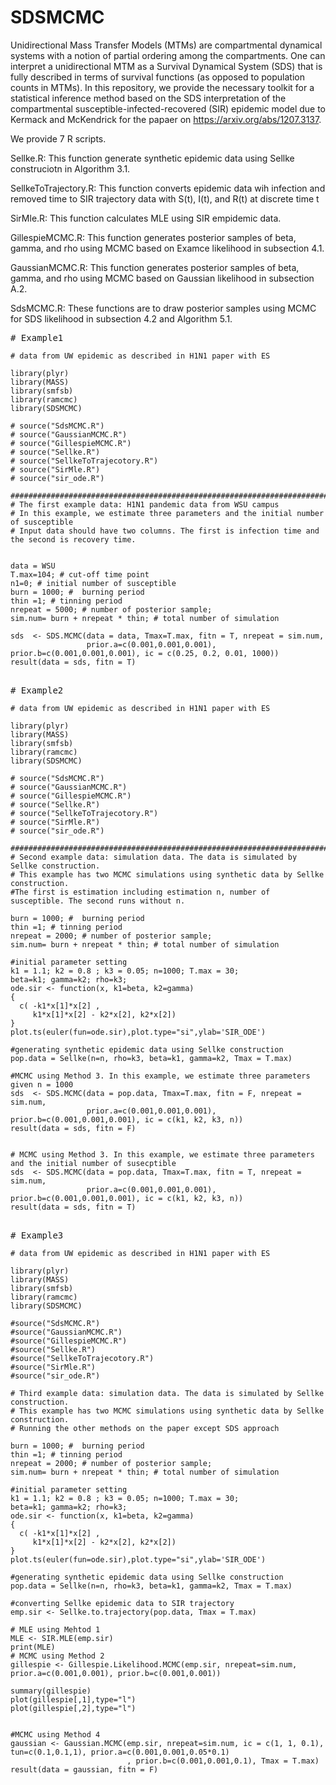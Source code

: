 # SDSMCMC

Unidirectional Mass Transfer Models (MTMs) are compartmental dynamical systems with a notion of partial ordering among the compartments. One can interpret a unidirectional MTM as a Survival Dynamical System (SDS) that is fully described in terms of survival functions (as opposed to population counts in MTMs). In this repository, we provide the necessary toolkit for a statistical inference method based on the SDS interpretation of the compartmental susceptible-infected-recovered (SIR) epidemic model due to Kermack and McKendrick for the papaer on https://arxiv.org/abs/1207.3137.

We provide 7 R scripts.

Sellke.R: This function generate synthetic epidemic data using Sellke construciotn in Algorithm 3.1.

SellkeToTrajectory.R: This function converts epidemic data wih infection and removed time to SIR trajectory data with S(t), I(t), and R(t) at discrete time t

SirMle.R: This function calculates MLE using SIR empidemic data.

GillespieMCMC.R: This function generates posterior samples of beta, gamma, and rho using MCMC based on Examce likelihood in subsection 4.1.

GaussianMCMC.R: This function generates posterior samples of beta, gamma, and rho using MCMC based on Gaussian likelihood in subsection A.2.

SdsMCMC.R: These functions are to draw posterior samples using MCMC for SDS likelihood in subsection 4.2 and Algorithm 5.1.

<pre>
# Example1
<code>
# data from UW epidemic as described in H1N1 paper with ES 

library(plyr)
library(MASS)
library(smfsb)
library(ramcmc) 
library(SDSMCMC)

# source("SdsMCMC.R")
# source("GaussianMCMC.R")
# source("GillespieMCMC.R")
# source("Sellke.R")
# source("SellkeToTrajecotory.R")
# source("SirMle.R")
# source("sir_ode.R")

############################################################################
# The first example data: H1N1 pandemic data from WSU campus 
# In this example, we estimate three parameters and the initial number of susceptible 
# Input data should have two columns. The first is infection time and the second is recovery time. 


data = WSU
T.max=104; # cut-off time point 
n1=0; # initial number of susceptible 
burn = 1000; #  burning period
thin =1; # tinning period 
nrepeat = 5000; # number of posterior sample;  
sim.num= burn + nrepeat * thin; # total number of simulation 

sds  <- SDS.MCMC(data = data, Tmax=T.max, fitn = T, nrepeat = sim.num, 
                 prior.a=c(0.001,0.001,0.001), prior.b=c(0.001,0.001,0.001), ic = c(0.25, 0.2, 0.01, 1000))
result(data = sds, fitn = T)
</code>
</pre>

<pre>
# Example2
<code>
# data from UW epidemic as described in H1N1 paper with ES 

library(plyr)
library(MASS)
library(smfsb)
library(ramcmc) 
library(SDSMCMC)

# source("SdsMCMC.R")
# source("GaussianMCMC.R")
# source("GillespieMCMC.R")
# source("Sellke.R")
# source("SellkeToTrajecotory.R")
# source("SirMle.R")
# source("sir_ode.R")

############################################################################
# Second example data: simulation data. The data is simulated by Sellke construction.
# This example has two MCMC simulations using synthetic data by Sellke construction. 
#The first is estimation including estimation n, number of susceptible. The second runs without n.

burn = 1000; #  burning period
thin =1; # tinning period 
nrepeat = 2000; # number of posterior sample;  
sim.num= burn + nrepeat * thin; # total number of simulation 

#initial parameter setting
k1 = 1.1; k2 = 0.8 ; k3 = 0.05; n=1000; T.max = 30; 
beta=k1; gamma=k2; rho=k3;
ode.sir <- function(x, k1=beta, k2=gamma)
{
  c( -k1*x[1]*x[2] ,
     k1*x[1]*x[2] - k2*x[2], k2*x[2])
}
plot.ts(euler(fun=ode.sir),plot.type="si",ylab='SIR_ODE')

#generating synthetic epidemic data using Sellke construction
pop.data = Sellke(n=n, rho=k3, beta=k1, gamma=k2, Tmax = T.max)

#MCMC using Method 3. In this example, we estimate three parameters given n = 1000 
sds  <- SDS.MCMC(data = pop.data, Tmax=T.max, fitn = F, nrepeat = sim.num, 
                 prior.a=c(0.001,0.001,0.001), prior.b=c(0.001,0.001,0.001), ic = c(k1, k2, k3, n))
result(data = sds, fitn = F)


# MCMC using Method 3. In this example, we estimate three parameters and the initial number of susecptible 
sds  <- SDS.MCMC(data = pop.data, Tmax=T.max, fitn = T, nrepeat = sim.num, 
                 prior.a=c(0.001,0.001,0.001), prior.b=c(0.001,0.001,0.001), ic = c(k1, k2, k3, n))
result(data = sds, fitn = T)
</code>
</pre>

<pre>
# Example3
<code>
# data from UW epidemic as described in H1N1 paper with ES 

library(plyr)
library(MASS)
library(smfsb)
library(ramcmc) 
library(SDSMCMC)

#source("SdsMCMC.R")
#source("GaussianMCMC.R")
#source("GillespieMCMC.R")
#source("Sellke.R")
#source("SellkeToTrajecotory.R")
#source("SirMle.R")
#source("sir_ode.R")

# Third example data: simulation data. The data is simulated by Sellke construction.
# This example has two MCMC simulations using synthetic data by Sellke construction. 
# Running the other methods on the paper except SDS approach

burn = 1000; #  burning period
thin =1; # tinning period 
nrepeat = 2000; # number of posterior sample;  
sim.num= burn + nrepeat * thin; # total number of simulation 

#initial parameter setting
k1 = 1.1; k2 = 0.8 ; k3 = 0.05; n=1000; T.max = 30; 
beta=k1; gamma=k2; rho=k3;
ode.sir <- function(x, k1=beta, k2=gamma)
{
  c( -k1*x[1]*x[2] ,
     k1*x[1]*x[2] - k2*x[2], k2*x[2])
}
plot.ts(euler(fun=ode.sir),plot.type="si",ylab='SIR_ODE')

#generating synthetic epidemic data using Sellke construction
pop.data = Sellke(n=n, rho=k3, beta=k1, gamma=k2, Tmax = T.max)

#converting Sellke epidemic data to SIR trajectory
emp.sir <- Sellke.to.trajectory(pop.data, Tmax = T.max)

# MLE using Mehtod 1
MLE <- SIR.MLE(emp.sir)
print(MLE)
# MCMC using Method 2
gillespie <- Gillespie.Likelihood.MCMC(emp.sir, nrepeat=sim.num, prior.a=c(0.001,0.001), prior.b=c(0.001,0.001)) 

summary(gillespie)
plot(gillespie[,1],type="l")
plot(gillespie[,2],type="l")


#MCMC using Method 4
gaussian <- Gaussian.MCMC(emp.sir, nrepeat=sim.num, ic = c(1, 1, 0.1), tun=c(0.1,0.1,1), prior.a=c(0.001,0.001,0.05*0.1)
                          , prior.b=c(0.001,0.001,0.1), Tmax = T.max)
result(data = gaussian, fitn = F)
</code>
</pre>

